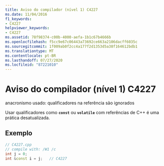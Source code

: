 ```yaml
---
title: Aviso do compilador (nível 1) C4227
ms.date: 11/04/2016
f1_keywords:
- C4227
helpviewer_keywords:
- C4227
ms.assetid: 78f98374-c00b-4000-aefa-1b1c67b4666b
ms.openlocfilehash: f5cc9e67c06443a73692ce663a2106dacff6035c
ms.sourcegitcommit: 1f009ab0f2cc4a177f2d1353d5a38f164612bdb1
ms.translationtype: MT
ms.contentlocale: pt-BR
ms.lasthandoff: 07/27/2020
ms.locfileid: "87221010"
---
```

# <a name="compiler-warning-level-1-c4227"></a>Aviso do compilador (nível 1) C4227

anacronismo usado: qualificadores na referência são ignorados

Usar qualificadores como **`const`** ou **`volatile`** com referências de C++ é uma prática desatualizada.

## <a name="example"></a>Exemplo

```cpp
// C4227.cpp
// compile with: /W1 /c
int j = 0;
int &const i = j;   // C4227
```
